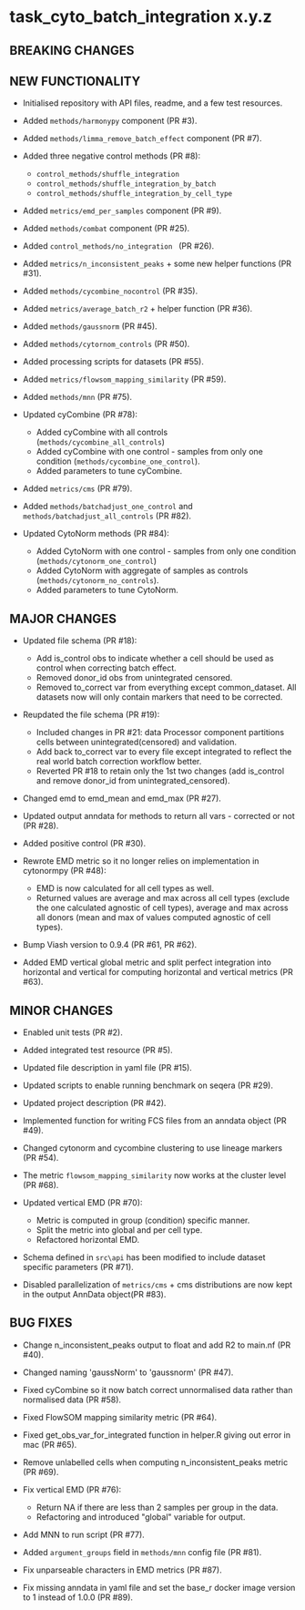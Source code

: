 # task_cyto_batch_integration x.y.z

## BREAKING CHANGES

<!-- * Restructured `src` directory (PR #3). -->

## NEW FUNCTIONALITY

* Initialised repository with API files, readme, and a few test resources.

* Added `methods/harmonypy` component (PR #3).

* Added `methods/limma_remove_batch_effect` component (PR #7).

* Added three negative control methods (PR #8):
  - `control_methods/shuffle_integration`
  - `control_methods/shuffle_integration_by_batch`
  - `control_methods/shuffle_integration_by_cell_type`

* Added `metrics/emd_per_samples` component (PR #9).

* Added `methods/combat` component (PR #25).

* Added `control_methods/no_integration ` (PR #26).

* Added `metrics/n_inconsistent_peaks` + some new helper functions (PR #31).

* Added `methods/cycombine_nocontrol` (PR #35).

* Added `metrics/average_batch_r2` + helper function (PR #36).

* Added `methods/gaussnorm` (PR #45).

* Added `methods/cytornom_controls` (PR #50).

* Added processing scripts for datasets (PR #55).

* Added `metrics/flowsom_mapping_similarity` (PR #59).

* Added `methods/mnn` (PR #75).

* Updated cyCombine (PR #78):
  * Added cyCombine with all controls (`methods/cycombine_all_controls`) 
  * Added cyCombine with one control - samples from only one condition (`methods/cycombine_one_control`).
  * Added parameters to tune cyCombine.

* Added `metrics/cms` (PR #79).

* Added `methods/batchadjust_one_control` and `methods/batchadjust_all_controls` (PR #82).

* Updated CytoNorm methods (PR #84):
  * Added CytoNorm with one control - samples from only one condition (`methods/cytonorm_one_control`)
  * Added CytoNorm with aggregate of samples as controls (`methods/cytonorm_no_controls`).
  * Added parameters to tune CytoNorm.

## MAJOR CHANGES

* Updated file schema (PR #18): 
  * Add is_control obs to indicate whether a cell should be used as control when correcting batch effect.
  * Removed donor_id obs from unintegrated censored.
  * Removed to_correct var from everything except common_dataset. 
  All datasets now will only contain markers that need to be corrected.

* Reupdated the file schema (PR #19):
  * Included changes in PR #21: data Processor component partitions cells between unintegrated(censored) 
  and validation.
  * Add back to_correct var to every file except integrated to reflect the real world 
  batch correction workflow better.
  * Reverted PR #18 to retain only the 1st two changes (add is_control and remove 
  donor_id from unintegrated_censored).

* Changed emd to emd_mean and emd_max (PR #27).

* Updated output anndata for methods to return all vars - corrected or not (PR #28).

* Added positive control (PR #30).

* Rewrote EMD metric so it no longer relies on implementation in cytonormpy (PR #48):
  * EMD is now calculated for all cell types as well.
  * Returned values are average and max across all cell types (exclude the one calculated agnostic of cell types),
  average and max across all donors (mean and max of values computed agnostic of cell types).

* Bump Viash version to 0.9.4 (PR #61, PR #62).

* Added EMD vertical global metric and split perfect integration into horizontal and vertical 
  for computing horizontal and vertical metrics (PR #63).

## MINOR CHANGES

* Enabled unit tests (PR #2).

* Added integrated test resource (PR #5).

* Updated file description in yaml file (PR #15).

* Updated scripts to enable running benchmark on seqera (PR #29).

* Updated project description (PR #42).

* Implemented function for writing FCS files from an anndata object (PR #49).

* Changed cytonorm and cycombine clustering to use lineage markers (PR #54).

* The metric `flowsom_mapping_similarity` now works at the cluster level (PR #68).

* Updated vertical EMD (PR #70):
  * Metric is computed in group (condition) specific manner. 
  * Split the metric into global and per cell type.
  * Refactored horizontal EMD.

* Schema defined in `src\api` has been modified to include dataset specific parameters (PR #71).

*  Disabled parallelization of `metrics/cms` + cms distributions are now kept in the output AnnData object(PR #83).

## BUG FIXES

* Change n_inconsistent_peaks output to float and add R2 to main.nf (PR #40).

* Changed naming 'gaussNorm' to 'gaussnorm' (PR #47).

* Fixed cyCombine so it now batch correct unnormalised data rather than normalised data (PR #58). 

* Fixed FlowSOM mapping similarity metric (PR #64).

* Fixed get_obs_var_for_integrated function in helper.R giving out error in mac (PR #65).

* Remove unlabelled cells when computing n_inconsistent_peaks metric (PR #69).

* Fix vertical EMD (PR #76):
  * Return NA if there are less than 2 samples per group in the data.
  * Refactoring and introduced "global" variable for output.

* Add MNN to run script (PR #77).

* Added `argument_groups` field in `methods/mnn` config file (PR #81).

* Fix unparseable characters in EMD metrics (PR #87).

* Fix missing anndata in yaml file and set the base_r docker image version to 1 instead of 1.0.0 (PR #89).



